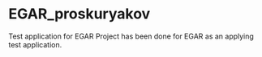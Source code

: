 # EGAR_proskuryakov
Test application for EGAR
Project has been done for EGAR as an applying test application.
